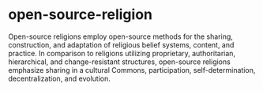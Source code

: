 # open-source-religion
Open-source religions employ open-source methods for the sharing, construction, and adaptation of religious belief systems, content, and practice. In comparison to religions utilizing proprietary, authoritarian, hierarchical, and change-resistant structures, open-source religions emphasize sharing in a cultural Commons, participation, self-determination, decentralization, and evolution.
